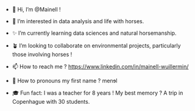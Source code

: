 - 🎀 Hi, I’m @Mainell !

- 💝 I’m interested in data analysis and life with horses.
- ✨ I’m currently learning data sciences and natural horsemanship.
- 🪴 I’m looking to collaborate on environmental projects, particularly those involving horses !

- 📫 How to reach me ? https://www.linkedin.com/in/mainell-wuillermin/
- 🐺 How to pronouns my first name ? menɘl
- 🎓 Fun fact: I was a teacher for 8 years ! My best memory ? A trip in Copenhague with 30 students.
